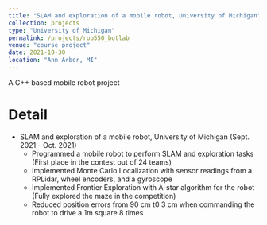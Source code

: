 ```yaml
---
title: "SLAM and exploration of a mobile robot, University of Michigan"
collection: projects
type: "University of Michigan"
permalink: /projects/rob550_botlab
venue: "course project"
date: 2021-10-30
location: "Ann Arbor, MI"
---
```


<!-- {% include base_path %} -->

A C++ based mobile robot project

Detail
======

* SLAM and exploration of a mobile robot, University of Michigan (Sept. 2021 - Oct. 2021)
  * Programmed a mobile robot to perform SLAM and exploration tasks (First place in the contest out of 24 teams)
  * Implemented Monte Carlo Localization with sensor readings from a RPLidar, wheel encoders, and a gyroscope
  * Implemented Frontier Exploration with A-star algorithm for the robot (Fully explored the maze in the competition)
  * Reduced position errors from 90 cm t0 3 cm when commanding the robot to drive a 1m square 8 times